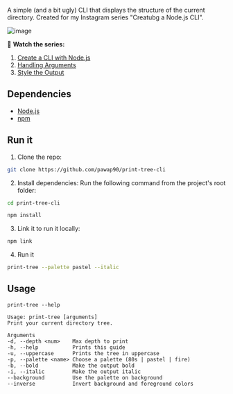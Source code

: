 A simple (and a bit ugly) CLI that displays the structure of the current directory. Created for my Instagram series "Creatubg a Node.js CLI".

![image](https://user-images.githubusercontent.com/2507959/216728044-a2f88c5f-f20d-4706-9bfe-3d77c2e557a9.png)

🎥 **Watch the series:**
1. [Create a CLI with Node.js](https://www.instagram.com/p/CnSCKkBK7eF/)
2. [Handling Arguments](https://www.instagram.com/p/CnmnpxfKW6Q/)
3. [Style the Output](https://www.instagram.com/p/CoKo5deKszh/)

## Dependencies
- [Node.js](https://nodejs.org/en/)
- [npm](https://www.npmjs.com/)

## Run it

1. Clone the repo:

```sh
git clone https://github.com/pawap90/print-tree-cli
```

2. Install dependencies: Run the following command from the project's root folder:

```sh
cd print-tree-cli

npm install
```

3. Link it to run it locally:

```sh
npm link
```

4. Run it

```sh
print-tree --palette pastel --italic
```

## Usage

```
print-tree --help 

Usage: print-tree [arguments]
Print your current directory tree.

Arguments
-d, --depth <num>    Max depth to print
-h, --help           Prints this guide
-u, --uppercase      Prints the tree in uppercase
-p, --palette <name> Choose a palette (80s | pastel | fire)
-b, --bold           Make the output bold
-i, --italic         Make the output italic
--background         Use the palette on background
--inverse            Invert background and foreground colors
```
